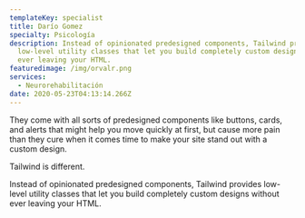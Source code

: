```yaml
---
templateKey: specialist
title: Darío Gomez
specialty: Psicología
description: Instead of opinionated predesigned components, Tailwind provides
  low-level utility classes that let you build completely custom designs without
  ever leaving your HTML.
featuredimage: /img/orvalr.png
services:
  - Neurorehabilitación
date: 2020-05-23T04:13:14.266Z
---
```

They come with all sorts of predesigned components like buttons, cards, and alerts that might help you move quickly at first, but cause more pain than they cure when it comes time to make your site stand out with a custom design.

Tailwind is different.

Instead of opinionated predesigned components, Tailwind provides low-level utility classes that let you build completely custom designs without ever leaving your HTML.